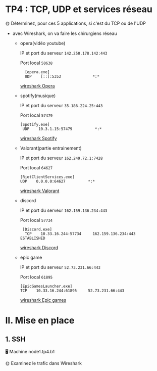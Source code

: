 # TP4 : TCP, UDP et services réseau

🌞 Déterminez, pour ces 5 applications, si c'est du TCP ou de l'UDP

- avec Wireshark, on va faire les chirurgiens réseau

    - opera(vidéo youtube)

         IP et port du serveur `142.250.178.142:443`

         Port local `50638`

            [opera.exe]
            UDP    [::]:5353              *:* 
        
         [wireshark Opera](./Opera.pcapng)

    - spotify(musique)

         IP et port du serveur `35.186.224.25:443`

         Port local `57479`

          [Spotify.exe]
           UDP    10.3.1.15:57479          *:*

         [wireshark Spotify](./Spotify.pcapng)

    - Valorant(partie entrainement)

         IP et port du serveur `162.249.72.1:7428`

         Port local `64627`

          [RiotClientServices.exe]
          UDP    0.0.0.0:64627          *:*
         [wireshark Valorant](./Valorant.pcapng)

    - discord

         IP et port du serveur `162.159.136.234:443`

         Port local `57734`

           [Discord.exe]
            TCP    10.33.16.244:57734     162.159.136.234:443    ESTABLISHED

         [wireshark Discord](./Discord.pcapng)
    - epic game

         IP et port du serveur `52.73.231.66:443`

         Port local `61895`

          [EpicGamesLauncher.exe]
          TCP    10.33.16.244:61895     52.73.231.66:443

         [wireshark Epic games](./Epic%20game.pcapng)

         


# II. Mise en place

## 1. SSH
🖥️ Machine node1.tp4.b1

🌞 Examinez le trafic dans Wireshark

